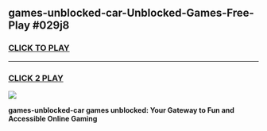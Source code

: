 
## games-unblocked-car-Unblocked-Games-Free-Play #029j8
<h3>
<a href="https://us.freeplayer.one?title=games-unblocked-car&ref=9M">CLICK TO PLAY</a></h3>
<hr>

<h3>
<a href="https://us.freeplayer.one?title=games-unblocked-car&ref=9M">CLICK 2 PLAY</a>
  
</h3>

<a href="https://us.freeplayer.one?title=games-unblocked-car&ref=9M"><img src="https://clearcache.store/games.png"></a>


**games-unblocked-car games unblocked: Your Gateway to Fun and Accessible Online Gaming**
